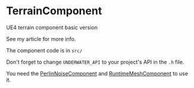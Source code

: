 # TerrainComponent
UE4 terrain component basic version

See my article for more info.

The component code is in `src/`

Don't forget to change `UNDERWATER_API` to your project's API in the `.h` file.

You need the [PerlinNoiseComponent](https://github.com/nialna/PerlinNoiseComponent) and [RuntimeMeshComponent](https://github.com/nialna/RuntimeMeshComponent) to use it.
